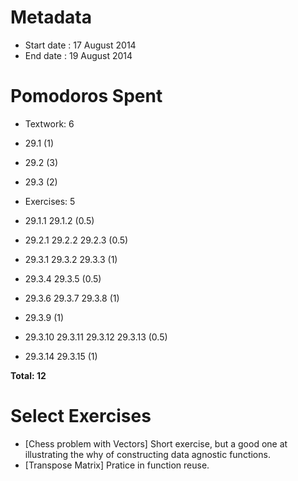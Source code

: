 Metadata
=========

- Start date : 17 August 2014
- End date : 19 August 2014

Pomodoros Spent
===============

- Textwork: 6
 - 29.1 (1)
 - 29.2 (3)
 - 29.3 (2)

- Exercises: 5
 - 29.1.1 29.1.2 (0.5)
 - 29.2.1 29.2.2 29.2.3 (0.5)
 - 29.3.1 29.3.2 29.3.3 (1)
 - 29.3.4 29.3.5 (0.5)
 - 29.3.6 29.3.7 29.3.8 (1)
 - 29.3.9 (1)
 - 29.3.10 29.3.11 29.3.12 29.3.13 (0.5)
 - 29.3.14 29.3.15 (1)

**Total: 12**

Select Exercises
================
- [Chess problem with Vectors] Short exercise, but a good one at illustrating the why of constructing data agnostic functions.
- [Transpose Matrix] Pratice in function reuse.
